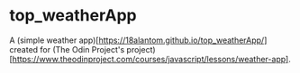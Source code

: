 # top_weatherApp
A (simple weather app)[https://18alantom.github.io/top_weatherApp/] created for (The Odin Project's project)[https://www.theodinproject.com/courses/javascript/lessons/weather-app].
